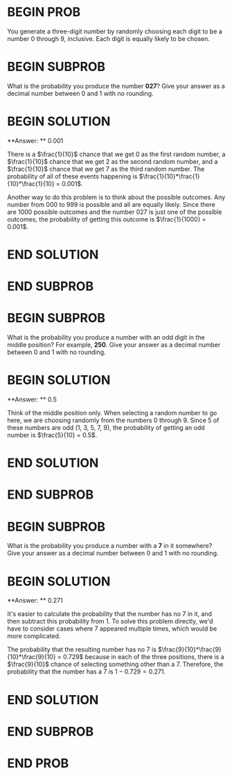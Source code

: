 # BEGIN PROB

You generate a three-digit number by randomly choosing each digit to be a number 0 through 9, inclusive. Each digit is equally likely to be chosen.

# BEGIN SUBPROB

What is the probability you produce the number **027**? Give your answer as a decimal number between 0 and 1 with no rounding.

# BEGIN SOLUTION

**Answer: ** 0.001

There is a $\frac{1}{10}$ chance that we get 0 as the first random number, a $\frac{1}{10}$ chance that we get 2 as the second random number, and a $\frac{1}{10}$ chance that we get 7 as the third random number. The probability of all of these events happening is $\frac{1}{10}*\frac{1}{10}*\frac{1}{10} = 0.001$.

Another way to do this problem is to think about the possible outcomes. Any number from 000 to 999 is possible and all are equally likely. Since there are 1000 possible outcomes and the number 027 is just one of the possible outcomes, the probability of getting this outcome is $\frac{1}{1000} = 0.001$.

# END SOLUTION

# END SUBPROB

# BEGIN SUBPROB

What is the probability you produce a number with an odd digit in the middle position? For example, **250**.  Give your answer as a decimal number between 0 and 1 with no rounding.

# BEGIN SOLUTION

**Answer: ** 0.5

Think of the middle position only. When selecting a random number to go here, we are choosing randomly from the numbers 0 through 9. Since 5 of these numbers are odd (1, 3, 5, 7, 9), the probability of getting an odd number is $\frac{5}{10} = 0.5$.

# END SOLUTION

# END SUBPROB

# BEGIN SUBPROB

What is the probability you produce a number with a **7** in it somewhere? Give your answer as a decimal number between 0 and 1 with no rounding.

# BEGIN SOLUTION

**Answer: ** 0.271

It's easier to calculate the probability that the number has no 7 in it, and then subtract this probability from 1. To solve this problem directly, we'd have to consider cases where 7 appeared multiple times, which would be more complicated.

The probability that the resulting number has no 7 is $\frac{9}{10}*\frac{9}{10}*\frac{9}{10} = 0.729$ because in each of the three positions, there is a $\frac{9}{10}$ chance of selecting something other than a 7. Therefore, the probability that the number has a 7 is $1 - 0.729 = 0.271$.
# END SOLUTION

# END SUBPROB

# END PROB